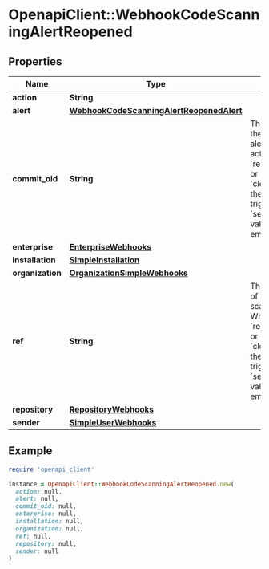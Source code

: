 # OpenapiClient::WebhookCodeScanningAlertReopened

## Properties

| Name | Type | Description | Notes |
| ---- | ---- | ----------- | ----- |
| **action** | **String** |  |  |
| **alert** | [**WebhookCodeScanningAlertReopenedAlert**](WebhookCodeScanningAlertReopenedAlert.md) |  |  |
| **commit_oid** | **String** | The commit SHA of the code scanning alert. When the action is &#x60;reopened_by_user&#x60; or &#x60;closed_by_user&#x60;, the event was triggered by the &#x60;sender&#x60; and this value will be empty. |  |
| **enterprise** | [**EnterpriseWebhooks**](EnterpriseWebhooks.md) |  | [optional] |
| **installation** | [**SimpleInstallation**](SimpleInstallation.md) |  | [optional] |
| **organization** | [**OrganizationSimpleWebhooks**](OrganizationSimpleWebhooks.md) |  | [optional] |
| **ref** | **String** | The Git reference of the code scanning alert. When the action is &#x60;reopened_by_user&#x60; or &#x60;closed_by_user&#x60;, the event was triggered by the &#x60;sender&#x60; and this value will be empty. |  |
| **repository** | [**RepositoryWebhooks**](RepositoryWebhooks.md) |  |  |
| **sender** | [**SimpleUserWebhooks**](SimpleUserWebhooks.md) |  |  |

## Example

```ruby
require 'openapi_client'

instance = OpenapiClient::WebhookCodeScanningAlertReopened.new(
  action: null,
  alert: null,
  commit_oid: null,
  enterprise: null,
  installation: null,
  organization: null,
  ref: null,
  repository: null,
  sender: null
)
```

